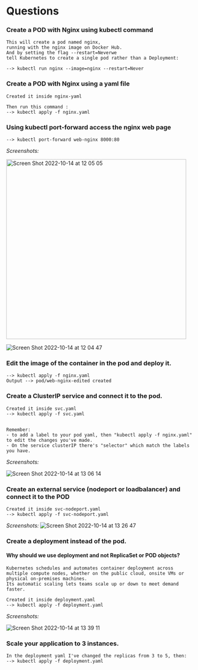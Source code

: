 # Questions 

### Create a POD with Nginx using kubectl command
```
This will create a pod named nginx, 
running with the nginx image on Docker Hub. 
And by setting the flag --restart=Neverwe 
tell Kubernetes to create a single pod rather than a Deployment:

--> kubectl run nginx --image=nginx --restart=Never
```

### Create a POD with Nginx using a yaml file
```
Created it inside nginx-yaml

Then run this command :
--> kubectl apply -f nginx.yaml 
```


### Using kubectl port-forward access the nginx web page
```
--> kubectl port-forward web-nginx 8000:80
```
*Screenshots:*

<img width="478" alt="Screen Shot 2022-10-14 at 12 05 05" src="https://user-images.githubusercontent.com/43513994/195813596-00ecc2b7-41be-40ab-adc7-c6a41391ac68.png">

![Screen Shot 2022-10-14 at 12 04 47](https://user-images.githubusercontent.com/43513994/195813608-2120de2e-8cf8-4cc9-9a9e-88c3d7bd7d75.png)


### Edit the image of the container in the pod and deploy it.
```
--> kubectl apply -f nginx.yaml
Output --> pod/web-nginx-edited created
```

### Create a ClusterIP service and connect it to the pod.
```
Created it inside svc.yaml
--> kubectl apply -f svc.yaml


Remember: 
- to add a label to your pod yaml, then "kubectl apply -f nginx.yaml" to edit the changes you've made.
- On the service clusterIP there's "selector" which match the labels you have.
```
*Screenshots:*

![Screen Shot 2022-10-14 at 13 06 14](https://user-images.githubusercontent.com/43513994/195821332-3a17dc16-0d91-4cd3-910b-8a687b0645d7.png)


### Create an external service (nodeport or loadbalancer) and connect it to the POD
```
Created it inside svc-nodeport.yaml
--> kubectl apply -f svc-nodeport.yaml
```
*Screenshots:*
![Screen Shot 2022-10-14 at 13 26 47](https://user-images.githubusercontent.com/43513994/195825637-2e31655f-c0cd-4224-8a77-621b058ef94b.png)


### Create a deployment instead of the pod.
#### Why should we use deployment and not ReplicaSet or POD objects?
```
Kubernetes schedules and automates container deployment across multiple compute nodes, whether on the public cloud, onsite VMs or physical on-premises machines.
Its automatic scaling lets teams scale up or down to meet demand faster.
```
```
Created it inside deployment.yaml 
--> kubectl apply -f deployment.yaml 
```
*Screenshots:*

![Screen Shot 2022-10-14 at 13 39 11](https://user-images.githubusercontent.com/43513994/195828065-f4c43a4f-5921-4ac0-aaa0-44683c31d61b.png)



### Scale your application to 3 instances.
```
In the deployment yaml I've changed the replicas from 3 to 5, then:
--> kubectl apply -f deployment.yaml
```
